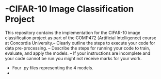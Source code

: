 # -CIFAR-10 Image Classification Project

This repository contains the implementation for the CIFAR-10 image classification project as part of the COMP472 (Artificial Intelligence) course at Concordia University.– Clearly outline the steps to execute your code for data pre-processing.
– Describe the steps for running your code to train, evaluate, and apply the models.
– If your instructions are incomplete and your code cannot be run you might not receive marks for
your work.

- Four .py files representing the 4 models.
- 
